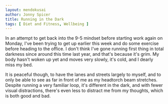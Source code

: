 ```yaml
---
layout: mendokusai
author: Jonny Spicer
title: Running in the Dark
tags: [ Diet and Fitness, Wellbeing ]
---
```

In an attempt to get back into the 9-5 mindset before starting work again on Monday, I've been trying to get up earlier this week and do some exercise before heading to the office.
I don't think I've gone running first thing in total darkness since around this time last year, and that's because it's grim. My body hasn't woken up yet and moves very slowly, it's
cold, and I dearly miss my bed.

It is peaceful though, to have the lanes and streets largely to myself, and to only be able to see as far in front of me as my headtorch beam stretches. Despite running a very familiar
loop, it's different in the dark, and with fewer visual distractions, there's even less to distract me from my thoughts, which is both good and bad.
